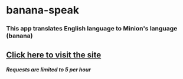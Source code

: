 # banana-speak
 
### This app translates English language to Minion's language (banana)

## [Click here to visit the site](https://yoyominion.netlify.app)

##### Requests are limited to 5 per hour
